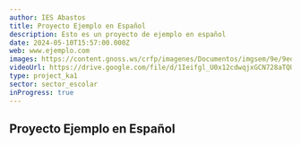 ```yaml
---
author: IES Abastos
title: Proyecto Ejemplo en Español
description: Esto es un proyecto de ejemplo en español
date: 2024-05-10T15:57:00.000Z
web: www.ejemplo.com
images: https://content.gnoss.ws/crfp/imagenes/Documentos/imgsem/9e/9ed7/9ed7d2e6-4880-40ef-a1b5-6aa68f06fab4/1422e44e-3153-45d4-9f0d-fb9f19c648d5.jpg
videoUrl: https://drive.google.com/file/d/1Ieifgl_U0x12cdwqjxGCN728aTQU-u4s/view?usp=sharing
type: project_ka1
sector: sector_escolar
inProgress: true
---
```


## Proyecto Ejemplo en Español
